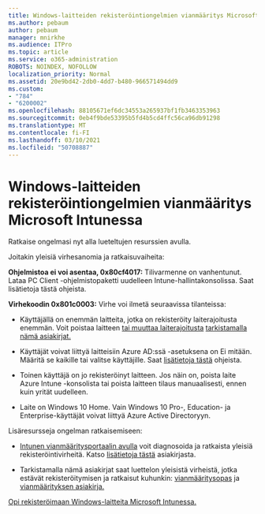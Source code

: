 ```yaml
---
title: Windows-laitteiden rekisteröintiongelmien vianmääritys Microsoft Intunessa
ms.author: pebaum
author: pebaum
manager: mnirkhe
ms.audience: ITPro
ms.topic: article
ms.service: o365-administration
ROBOTS: NOINDEX, NOFOLLOW
localization_priority: Normal
ms.assetid: 20e9bd42-2db0-4dd7-b480-966571494dd9
ms.custom:
- "784"
- "6200002"
ms.openlocfilehash: 88105671ef6dc34553a265937bf1fb3463353963
ms.sourcegitcommit: 0eb4f9bde53395b5fd4b5cd4ffc56ca96db91298
ms.translationtype: MT
ms.contentlocale: fi-FI
ms.lasthandoff: 03/10/2021
ms.locfileid: "50708887"
---
```

# <a name="troubleshoot-issues-with-enrolling-windows-devices-in-microsoft-intune"></a>Windows-laitteiden rekisteröintiongelmien vianmääritys Microsoft Intunessa

Ratkaise ongelmasi nyt alla lueteltujen resurssien avulla.
  
Joitakin yleisiä virhesanomia ja ratkaisuvaiheita:
  
 **Ohjelmistoa ei voi asentaa, 0x80cf4017:** Tilivarmenne on vanhentunut. Lataa PC Client -ohjelmistopaketti uudelleen Intune-hallintakonsolissa. Saat lisätietoja tästä ohjeista.
  
 **Virhekoodin 0x801c0003:** Virhe voi ilmetä seuraavissa tilanteissa:
  
-  Käyttäjällä on enemmän laitteita, jotka on rekisteröity laiterajoitusta enemmän. Voit poistaa laitteen [tai muuttaa laiterajoitusta](https://docs.microsoft.com/intune/devices-wipe) [tarkistamalla nämä asiakirjat.](https://docs.microsoft.com/intune/enrollment-restrictions-set#set-device-limit-restrictions)

-  Käyttäjät voivat liittyä laitteisiin Azure AD:ssä -asetuksena on Ei mitään. Määritä se kaikille tai valitse käyttäjille. Saat [lisätietoja tästä](https://docs.microsoft.com/azure/active-directory/device-management-azure-portal#configure-device-settings) ohjeista.

-  Toinen käyttäjä on jo rekisteröinyt laitteen. Jos näin on, poista laite Azure Intune -konsolista tai poista laitteen tilaus manuaalisesti, ennen kuin yrität uudelleen.

-  Laite on Windows 10 Home. Vain Windows 10 Pro-, Education- ja Enterprise-käyttäjät voivat liittyä Azure Active Directoryyn.

Lisäresursseja ongelman ratkaisemiseen:
  
-  [Intunen vianmääritysportaalin avulla](https://devicemanagement.microsoft.com/#blade/Microsoft_Intune_DeviceSettings/TroubleshootBlade) voit diagnosoida ja ratkaista yleisiä rekisteröintivirheitä. Katso [lisätietoja tästä](https://docs.microsoft.com/intune/help-desk-operators) asiakirjasta.

-  Tarkistamalla nämä asiakirjat saat luettelon yleisistä virheistä, jotka estävät rekisteröitymisen ja ratkaisut kuhunkin: [vianmääritysopas](https://support.microsoft.com/help/4089533/troubleshooting-windows-device-enrollment-problems-in-microsoft-intune) ja [vianmäärityksen asiakirja.](https://docs.microsoft.com/troubleshoot/mem/intune/troubleshoot-device-enrollment-in-intune)

[Opi rekisteröimaan Windows-laitteita Microsoft Intunessa.](https://docs.microsoft.com/intune/windows-enroll)
